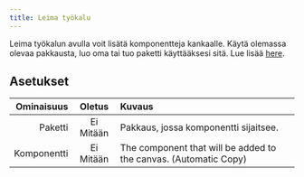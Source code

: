 ```yaml
---
title: Leima työkalu
---
```


Leima työkalun avulla voit lisätä komponentteja kankaalle.
Käytä olemassa olevaa pakkausta, luo oma tai tuo paketti käyttääksesi sitä. Lue lisää [here](../../pack).

## Asetukset

|  Ominaisuus |   Oletus  | Kuvaus                                                                                              |
| ----------: | :-------: | :-------------------------------------------------------------------------------------------------- |
|     Paketti | Ei Mitään | Pakkaus, jossa komponentti sijaitsee.                                               |
| Komponentti | Ei Mitään | The component that will be added to the canvas. (Automatic Copy) |
